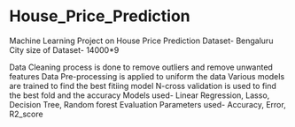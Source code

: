 # House_Price_Prediction
Machine Learning Project on House Price Prediction
Dataset- Bengaluru City
size of Dataset- 14000*9

Data Cleaning process is done to remove outliers and remove unwanted features
Data Pre-processing is applied to uniform the data 
Various models are trained to find the best fitiing model
N-cross validation is used to find the best fold and the accuracy
Models used- Linear Regression, Lasso, Decision Tree, Random forest
Evaluation Parameters used- Accuracy, Error, R2_score
